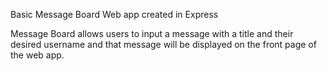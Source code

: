 Basic Message Board Web app created in Express

Message Board allows users to input a message with a title and their desired username and that message will be displayed on the front page of the web app.